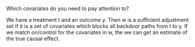 Which covariates do you need to pay attention to?

We have a treatment t and an outcome y. Then w is a sufficient adjustment set if it is a set of covariates which blocks all backdoor paths from t to y. If we match on/control for the covariates in w, the we can get an estimate of the true causal effect.